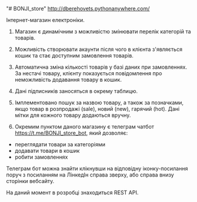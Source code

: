 "# BONJI_store"
http://dberehovets.pythonanywhere.com/

Інтернет-магазин електроніки.
1. Магазин є динамічним з можливістю змінювати перелік категорій та товарів.
2. Можливість створювати акаунти після чого в клієнта з'являється кошик та
стає доступним замовлення товарів.
3. Автоматична зміна кількості товарів у базі даних при замовленнях. За нестачі
товару, клієнту показується повідомлення про неможливість додавання товару в
кошик.
4. Дані підписників заносяться в окрему таблицю.
5. Імплементовано пошук за назвою товару, а також за позначками, якщо товар
в розпродажі (sale), новий (new), гарячий (hot). Дані мітки для кожного товару
додаються вручну.

6. Окремим пунктом даного магазину є телеграм чатбот https://t.me/BONJI_store_bot, який дозволяє:
- переглядати товари за категоріями
- додавати товари в кошик
- робити замовленнях

Телеграм бот можна знайти клікнувши на відповідну іконку-посилання поруч з
посиланням на ЛінкедІн справа зверху, або справа внизу сторінки вебсайту.

На даний момент в розробці знаходиться REST API.
